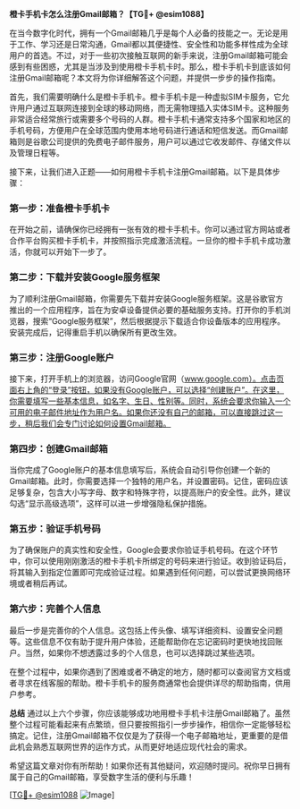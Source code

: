 **橙卡手机卡怎么注册Gmail邮箱？【TG💪+ @esim1088】**

在当今数字化时代，拥有一个Gmail邮箱几乎是每个人必备的技能之一。无论是用于工作、学习还是日常沟通，Gmail都以其便捷性、安全性和功能多样性成为全球用户的首选。不过，对于一些初次接触互联网的新手来说，注册Gmail邮箱可能会感到有些困惑，尤其是当涉及到使用橙卡手机卡时。那么，橙卡手机卡到底该如何注册Gmail邮箱呢？本文将为你详细解答这个问题，并提供一步步的操作指南。

首先，我们需要明确什么是橙卡手机卡。橙卡手机卡是一种虚拟SIM卡服务，它允许用户通过互联网连接到全球的移动网络，而无需物理插入实体SIM卡。这种服务非常适合经常旅行或需要多个号码的人群。橙卡手机卡通常支持多个国家和地区的手机号码，方便用户在全球范围内使用本地号码进行通话和短信发送。而Gmail邮箱则是谷歌公司提供的免费电子邮件服务，用户可以通过它收发邮件、存储文件以及管理日程等。

接下来，让我们进入正题——如何用橙卡手机卡注册Gmail邮箱。以下是具体步骤：

### 第一步：准备橙卡手机卡
在开始之前，请确保你已经拥有一张有效的橙卡手机卡。你可以通过官方网站或者合作平台购买橙卡手机卡，并按照指示完成激活流程。一旦你的橙卡手机卡成功激活，你就可以开始下一步了。

### 第二步：下载并安装Google服务框架
为了顺利注册Gmail邮箱，你需要先下载并安装Google服务框架。这是谷歌官方推出的一个应用程序，旨在为安卓设备提供必要的基础服务支持。打开你的手机浏览器，搜索“Google服务框架”，然后根据提示下载适合你设备版本的应用程序。安装完成后，记得重启手机以确保所有更改生效。

### 第三步：注册Google账户
接下来，打开手机上的浏览器，访问Google官网（www.google.com）。点击页面右上角的“登录”按钮，如果没有Google账户，可以选择“创建账户”。在这里，你需要填写一些基本信息，如名字、生日、性别等。同时，系统会要求你输入一个可用的电子邮件地址作为用户名。如果你还没有自己的邮箱，可以直接跳过这一步，稍后我们会专门讨论如何设置Gmail邮箱。

### 第四步：创建Gmail邮箱
当你完成了Google账户的基本信息填写后，系统会自动引导你创建一个新的Gmail邮箱。此时，你需要选择一个独特的用户名，并设置密码。记住，密码应该足够复杂，包含大小写字母、数字和特殊字符，以提高账户的安全性。此外，建议勾选“显示高级选项”，这样可以进一步增强隐私保护措施。

### 第五步：验证手机号码
为了确保账户的真实性和安全性，Google会要求你验证手机号码。在这个环节中，你可以使用刚刚激活的橙卡手机卡所绑定的号码来进行验证。收到验证码后，将其输入到指定位置即可完成验证过程。如果遇到任何问题，可以尝试更换网络环境或者稍后再试。

### 第六步：完善个人信息
最后一步是完善你的个人信息。这包括上传头像、填写详细资料、设置安全问题等。这些信息不仅有助于提升用户体验，还能帮助你在忘记密码时更快地找回账户。当然，如果你不想透露过多的个人信息，也可以选择跳过某些选项。

在整个过程中，如果你遇到了困难或者不确定的地方，随时都可以查阅官方文档或者寻求在线客服的帮助。橙卡手机卡的服务商通常也会提供详尽的帮助指南，供用户参考。

**总结**
通过以上六个步骤，你应该能够成功地用橙卡手机卡注册Gmail邮箱了。虽然整个过程可能看起来有点繁琐，但只要按照指引一步步操作，相信你一定能够轻松搞定。记住，注册Gmail邮箱不仅仅是为了获得一个电子邮箱地址，更重要的是借此机会熟悉互联网世界的运作方式，从而更好地适应现代社会的需求。

希望这篇文章对你有所帮助！如果你还有其他疑问，欢迎随时提问。祝你早日拥有属于自己的Gmail邮箱，享受数字生活的便利与乐趣！

[[TG💪+ @esim1088](https://t.me/s/esim1088) ![Image](https://i.postimg.cc/4NQfJmqS/Snipaste-2025-05-13-00-14-12.png)]